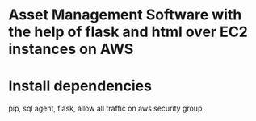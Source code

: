 # Asset Management Software with the help of flask and html over EC2 instances on AWS 
# Install dependencies 
pip, sql agent, flask, allow all traffic on aws security group
